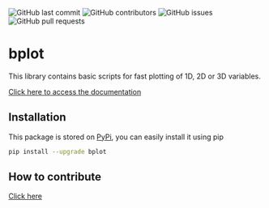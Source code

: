 ![GitHub last commit](https://img.shields.io/github/last-commit/alessandrosebastianelli/bplot?style=flat-square)
![GitHub contributors](https://img.shields.io/github/contributors/alessandrosebastianelli/bplot?style=flat-square)
![GitHub issues](https://img.shields.io/github/issues/alessandrosebastianelli/bplot?style=flat-square)
![GitHub pull requests](https://img.shields.io/github/issues-pr/alessandrosebastianelli/bplot?style=flat-square)

# bplot

This library contains basic scripts for fast plotting of 1D, 2D or 3D variables.

<a class="btn btn-success" href="https://alessandrosebastianelli.github.io/bplot/bplot.html" target="_blank">Click here to access the documentation</a>

## Installation

This package is stored on [PyPi](https://pypi.org/project/bplot/), you can easily install it using pip

```bash
pip install --upgrade bplot
```

## How to contribute

[Click here](https://github.com/alessandrosebastianelli/bplot/issues/1)